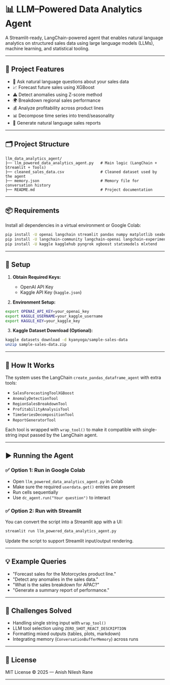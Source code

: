
# 📊 LLM–Powered Data Analytics Agent

A Streamlit-ready, LangChain-powered agent that enables natural language analytics on structured sales data using large language models (LLMs), machine learning, and statistical tooling.

---

## 🚀 Project Features

- 💬 Ask natural language questions about your sales data
- 📈 Forecast future sales using XGBoost
- ⚠️ Detect anomalies using Z-score method
- 🌍 Breakdown regional sales performance
- 💰 Analyze profitability across product lines
- 📊 Decompose time series into trend/seasonality
- 📝 Generate natural language sales reports

---

## 🗂️ Project Structure

```
llm_data_analytics_agent/
├── llm_powered_data_analytics_agent.py   # Main logic (LangChain + Streamlit + Tools)
├── cleaned_sales_data.csv                # Cleaned dataset used by the agent
├── memory.json                           # Memory file for conversation history
├── README.md                             # Project documentation
```

---

## 📦 Requirements

Install all dependencies in a virtual environment or Google Colab:

```bash
pip install -U openai langchain streamlit pandas numpy matplotlib seaborn plotly
pip install -U langchain-community langchain-openai langchain-experimental
pip install -U kaggle kagglehub pyngrok xgboost statsmodels mlxtend
```

---

## 🔑 Setup

1. **Obtain Required Keys:**
   - OpenAI API Key
   - Kaggle API Key (`kaggle.json`)

2. **Environment Setup:**
```bash
export OPENAI_API_KEY=your_openai_key
export KAGGLE_USERNAME=your_kaggle_username
export KAGGLE_KEY=your_kaggle_key
```

3. **Kaggle Dataset Download (Optional):**
```bash
kaggle datasets download -d kyanyoga/sample-sales-data
unzip sample-sales-data.zip
```

---

## 🧠 How It Works

The system uses the LangChain `create_pandas_dataframe_agent` with extra tools:

- `SalesForecastingToolXGBoost`
- `AnomalyDetectionTool`
- `RegionSalesBreakdownTool`
- `ProfitabilityAnalysisTool`
- `TimeSeriesDecompositionTool`
- `ReportGeneratorTool`

Each tool is wrapped with `wrap_tool()` to make it compatible with single-string input passed by the LangChain agent.

---

## ▶️ Running the Agent

### ✅ Option 1: Run in Google Colab

- Open `llm_powered_data_analytics_agent.py` in Colab
- Make sure the required `userdata.get()` entries are present
- Run cells sequentially
- Use `dc_agent.run("Your question")` to interact

### ✅ Option 2: Run with Streamlit

You can convert the script into a Streamlit app with a UI:

```bash
streamlit run llm_powered_data_analytics_agent.py
```

Update the script to support Streamlit input/output rendering.

---

## 💡 Example Queries

- "Forecast sales for the Motorcycles product line."
- "Detect any anomalies in the sales data."
- "What is the sales breakdown for APAC?"
- "Generate a summary report of performance."

---

## 🧩 Challenges Solved

- Handling single string input with `wrap_tool()`
- LLM tool selection using `ZERO_SHOT_REACT_DESCRIPTION`
- Formatting mixed outputs (tables, plots, markdown)
- Integrating memory (`ConversationBufferMemory`) across runs

---

## 📎 License

MIT License © 2025 — Anish Nilesh Rane

---
